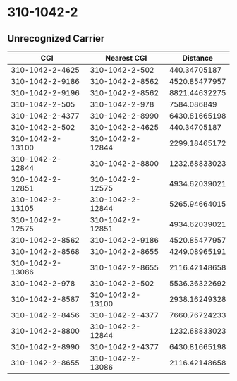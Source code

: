 # 310-1042-2
## Unrecognized Carrier


| CGI | Nearest CGI | Distance |
|-----|-------------|----------|
| 310-1042-2-4625 | 310-1042-2-502 | 440.34705187 |
| 310-1042-2-9186 | 310-1042-2-8562 | 4520.85477957 |
| 310-1042-2-9196 | 310-1042-2-8562 | 8821.44632275 |
| 310-1042-2-505 | 310-1042-2-978 | 7584.086849 |
| 310-1042-2-4377 | 310-1042-2-8990 | 6430.81665198 |
| 310-1042-2-502 | 310-1042-2-4625 | 440.34705187 |
| 310-1042-2-13100 | 310-1042-2-12844 | 2299.18465172 |
| 310-1042-2-12844 | 310-1042-2-8800 | 1232.68833023 |
| 310-1042-2-12851 | 310-1042-2-12575 | 4934.62039021 |
| 310-1042-2-13105 | 310-1042-2-12844 | 5265.94664015 |
| 310-1042-2-12575 | 310-1042-2-12851 | 4934.62039021 |
| 310-1042-2-8562 | 310-1042-2-9186 | 4520.85477957 |
| 310-1042-2-8568 | 310-1042-2-8655 | 4249.08965191 |
| 310-1042-2-13086 | 310-1042-2-8655 | 2116.42148658 |
| 310-1042-2-978 | 310-1042-2-502 | 5536.36322692 |
| 310-1042-2-8587 | 310-1042-2-13100 | 2938.16249328 |
| 310-1042-2-8456 | 310-1042-2-4377 | 7660.76724233 |
| 310-1042-2-8800 | 310-1042-2-12844 | 1232.68833023 |
| 310-1042-2-8990 | 310-1042-2-4377 | 6430.81665198 |
| 310-1042-2-8655 | 310-1042-2-13086 | 2116.42148658 |
